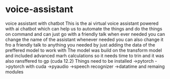 # voice-assistant
voice assistant with chatbot
This is the ai virtual voice assistant powered with ai chatbot which can help us to automate the things and do the things on command and can just go with a friendly talk when ever needed 
you can change the name of the assistant whenever needed 
you can also change it fro a friendly talk to anything you needed by just adding the data of the preffered model to work with 
The model was build on the transform model and included advanced marh calculations so it needs time to trin and it was also ransffered to gp (cuda 12.2) 
Things need to be installed 
->pytorch
->pytorch with cuda
->pyaudio
->speech recognizer
->datatime
and remaing modules
